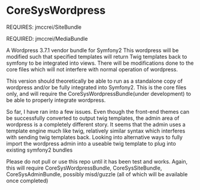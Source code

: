 CoreSysWordpress
================

REQUIRES: jmccrei/SiteBundle

REQUIRED: jmccrei/MediaBundle

A Wordpress 3.7.1  vendor bundle for Symfony2
This wordpress will be modified such that specified templates will return Twig templates back to symfony to be integrated into views.
There will be modifications done to the core files which will not interfere with normal operation of wordpress.

This version should theoretically be able to run as a standalone copy of wordpress and/or be fully integrated into Symfony2.
This is the core files only, and will require the CoreSysWordpressBundle(under development) to be able to properly integrate wordpress.

So far, I have ran into a few issues.
Even though the front-end themes can be successfully converted to output twig templates, the admin area of wordpress is a completely different story.
It seems that the admin uses a template engine much like twig, relatively similar syntax which interferes with sending twig templates back.
Looking into alternative ways to fully import the wordpress admin into a useable twig template to plug into existing symfony2 bundles

Please do not pull or use this repo until it has been test and works.
Again, this will require CoreSysWordpressBundle, CoreSysSiteBundle, CoreSysAdminBundle, possibly misd/guzzle (all of which will be available once completed)
